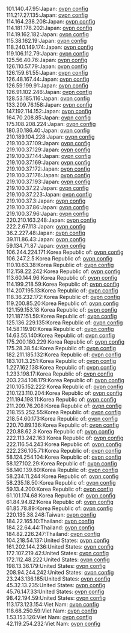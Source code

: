 101.140.47.95:Japan: [ovpn config](vpn/101_140_47_95.ovpn)  
111.217.27.135:Japan: [ovpn config](vpn/111_217_27_135.ovpn)  
114.164.238.208:Japan: [ovpn config](vpn/114_164_238_208.ovpn)  
114.181.178.202:Japan: [ovpn config](vpn/114_181_178_202.ovpn)  
114.19.162.182:Japan: [ovpn config](vpn/114_19_162_182.ovpn)  
115.38.162.19:Japan: [ovpn config](vpn/115_38_162_19.ovpn)  
118.240.149.174:Japan: [ovpn config](vpn/118_240_149_174.ovpn)  
119.106.112.79:Japan: [ovpn config](vpn/119_106_112_79.ovpn)  
125.56.40.76:Japan: [ovpn config](vpn/125_56_40_76.ovpn)  
126.110.57.79:Japan: [ovpn config](vpn/126_110_57_79.ovpn)  
126.159.61.55:Japan: [ovpn config](vpn/126_159_61_55.ovpn)  
126.48.167.44:Japan: [ovpn config](vpn/126_48_167_44.ovpn)  
126.59.199.91:Japan: [ovpn config](vpn/126_59_199_91.ovpn)  
126.91.102.246:Japan: [ovpn config](vpn/126_91_102_246.ovpn)  
128.53.185.116:Japan: [ovpn config](vpn/128_53_185_116.ovpn)  
133.209.76.158:Japan: [ovpn config](vpn/133_209_76_158.ovpn)  
147.192.114.152:Japan: [ovpn config](vpn/147_192_114_152.ovpn)  
164.70.208.85:Japan: [ovpn config](vpn/164_70_208_85.ovpn)  
175.108.208.224:Japan: [ovpn config](vpn/175_108_208_224.ovpn)  
180.30.186.40:Japan: [ovpn config](vpn/180_30_186_40.ovpn)  
210.189.104.228:Japan: [ovpn config](vpn/210_189_104_228.ovpn)  
219.100.37.109:Japan: [ovpn config](vpn/219_100_37_109.ovpn)  
219.100.37.129:Japan: [ovpn config](vpn/219_100_37_129.ovpn)  
219.100.37.144:Japan: [ovpn config](vpn/219_100_37_144.ovpn)  
219.100.37.169:Japan: [ovpn config](vpn/219_100_37_169.ovpn)  
219.100.37.172:Japan: [ovpn config](vpn/219_100_37_172.ovpn)  
219.100.37.176:Japan: [ovpn config](vpn/219_100_37_176.ovpn)  
219.100.37.193:Japan: [ovpn config](vpn/219_100_37_193.ovpn)  
219.100.37.22:Japan: [ovpn config](vpn/219_100_37_22.ovpn)  
219.100.37.223:Japan: [ovpn config](vpn/219_100_37_223.ovpn)  
219.100.37.3:Japan: [ovpn config](vpn/219_100_37_3.ovpn)  
219.100.37.86:Japan: [ovpn config](vpn/219_100_37_86.ovpn)  
219.100.37.96:Japan: [ovpn config](vpn/219_100_37_96.ovpn)  
220.210.163.248:Japan: [ovpn config](vpn/220_210_163_248.ovpn)  
222.2.67.113:Japan: [ovpn config](vpn/222_2_67_113.ovpn)  
36.2.227.48:Japan: [ovpn config](vpn/36_2_227_48.ovpn)  
39.111.86.43:Japan: [ovpn config](vpn/39_111_86_43.ovpn)  
59.134.71.87:Japan: [ovpn config](vpn/59_134_71_87.ovpn)  
106.244.224.171:Korea Republic of: [ovpn config](vpn/106_244_224_171.ovpn)  
106.247.2.5:Korea Republic of: [ovpn config](vpn/106_247_2_5.ovpn)  
110.10.63.38:Korea Republic of: [ovpn config](vpn/110_10_63_38.ovpn)  
112.158.22.242:Korea Republic of: [ovpn config](vpn/112_158_22_242.ovpn)  
113.60.144.96:Korea Republic of: [ovpn config](vpn/113_60_144_96.ovpn)  
114.199.218.59:Korea Republic of: [ovpn config](vpn/114_199_218_59.ovpn)  
114.207.195.13:Korea Republic of: [ovpn config](vpn/114_207_195_13.ovpn)  
118.36.232.172:Korea Republic of: [ovpn config](vpn/118_36_232_172.ovpn)  
119.200.85.20:Korea Republic of: [ovpn config](vpn/119_200_85_20.ovpn)  
121.159.153.18:Korea Republic of: [ovpn config](vpn/121_159_153_18.ovpn)  
121.187.151.59:Korea Republic of: [ovpn config](vpn/121_187_151_59.ovpn)  
125.136.229.135:Korea Republic of: [ovpn config](vpn/125_136_229_135.ovpn)  
14.58.119.90:Korea Republic of: [ovpn config](vpn/14_58_119_90.ovpn)  
14.63.55.140:Korea Republic of: [ovpn config](vpn/14_63_55_140.ovpn)  
175.200.180.229:Korea Republic of: [ovpn config](vpn/175_200_180_229.ovpn)  
175.28.38.54:Korea Republic of: [ovpn config](vpn/175_28_38_54.ovpn)  
182.211.185.132:Korea Republic of: [ovpn config](vpn/182_211_185_132.ovpn)  
183.101.3.251:Korea Republic of: [ovpn config](vpn/183_101_3_251.ovpn)  
1.227.162.138:Korea Republic of: [ovpn config](vpn/1_227_162_138.ovpn)  
1.233.198.17:Korea Republic of: [ovpn config](vpn/1_233_198_17.ovpn)  
203.234.108.179:Korea Republic of: [ovpn config](vpn/203_234_108_179.ovpn)  
210.105.152.222:Korea Republic of: [ovpn config](vpn/210_105_152_222.ovpn)  
210.123.110.204:Korea Republic of: [ovpn config](vpn/210_123_110_204.ovpn)  
211.194.198.11:Korea Republic of: [ovpn config](vpn/211_194_198_11.ovpn)  
211.209.76.208:Korea Republic of: [ovpn config](vpn/211_209_76_208.ovpn)  
218.155.252.55:Korea Republic of: [ovpn config](vpn/218_155_252_55.ovpn)  
218.54.60.173:Korea Republic of: [ovpn config](vpn/218_54_60_173.ovpn)  
220.70.89.136:Korea Republic of: [ovpn config](vpn/220_70_89_136.ovpn)  
220.88.62.3:Korea Republic of: [ovpn config](vpn/220_88_62_3.ovpn)  
222.113.242.163:Korea Republic of: [ovpn config](vpn/222_113_242_163.ovpn)  
222.116.54.243:Korea Republic of: [ovpn config](vpn/222_116_54_243.ovpn)  
222.236.105.71:Korea Republic of: [ovpn config](vpn/222_236_105_71.ovpn)  
58.124.254.104:Korea Republic of: [ovpn config](vpn/58_124_254_104.ovpn)  
58.127.102.29:Korea Republic of: [ovpn config](vpn/58_127_102_29.ovpn)  
58.140.139.80:Korea Republic of: [ovpn config](vpn/58_140_139_80.ovpn)  
58.234.11.244:Korea Republic of: [ovpn config](vpn/58_234_11_244.ovpn)  
58.235.18.50:Korea Republic of: [ovpn config](vpn/58_235_18_50.ovpn)  
59.13.4.200:Korea Republic of: [ovpn config](vpn/59_13_4_200.ovpn)  
61.101.174.68:Korea Republic of: [ovpn config](vpn/61_101_174_68.ovpn)  
61.84.94.82:Korea Republic of: [ovpn config](vpn/61_84_94_82.ovpn)  
61.85.78.89:Korea Republic of: [ovpn config](vpn/61_85_78_89.ovpn)  
220.135.38.248:Taiwan: [ovpn config](vpn/220_135_38_248.ovpn)  
184.22.165.10:Thailand: [ovpn config](vpn/184_22_165_10.ovpn)  
184.22.64.44:Thailand: [ovpn config](vpn/184_22_64_44.ovpn)  
184.82.226.247:Thailand: [ovpn config](vpn/184_82_226_247.ovpn)  
104.218.54.137:United States: [ovpn config](vpn/104_218_54_137.ovpn)  
161.202.144.236:United States: [ovpn config](vpn/161_202_144_236.ovpn)  
172.107.219.42:United States: [ovpn config](vpn/172_107_219_42.ovpn)  
172.112.48.222:United States: [ovpn config](vpn/172_112_48_222.ovpn)  
198.13.36.179:United States: [ovpn config](vpn/198_13_36_179.ovpn)  
208.94.244.242:United States: [ovpn config](vpn/208_94_244_242.ovpn)  
23.243.136.185:United States: [ovpn config](vpn/23_243_136_185.ovpn)  
45.32.13.235:United States: [ovpn config](vpn/45_32_13_235.ovpn)  
45.76.147.33:United States: [ovpn config](vpn/45_76_147_33.ovpn)  
98.42.194.59:United States: [ovpn config](vpn/98_42_194_59.ovpn)  
113.173.123.154:Viet Nam: [ovpn config](vpn/113_173_123_154.ovpn)  
118.68.250.59:Viet Nam: [ovpn config](vpn/118_68_250_59.ovpn)  
1.53.153.126:Viet Nam: [ovpn config](vpn/1_53_153_126.ovpn)  
42.119.254.232:Viet Nam: [ovpn config](vpn/42_119_254_232.ovpn)  
